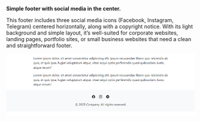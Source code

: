 **Simple footer with social media in the center.**

This footer includes three social media icons (Facebook, Instagram, Telegram) centered horizontally, along with a copyright notice. With its light background and simple layout, it’s well-suited for corporate websites, landing pages, portfolio sites, or small business websites that need a clean and straightforward footer.

<img src="screenshot.png" alt="webkit-pro" style="width: 800px;">
